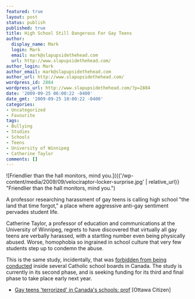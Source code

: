 ```yaml
---
featured: true
layout: post
status: publish
published: true
title: High School Still Dangerous For Gay Teens
author:
  display_name: Mark
  login: Mark
  email: mark@slapupsidethehead.com
  url: http://www.slapupsidethehead.com/
author_login: Mark
author_email: mark@slapupsidethehead.com
author_url: http://www.slapupsidethehead.com/
wordpress_id: 2884
wordpress_url: http://www.slapupsidethehead.com/?p=2884
date: '2009-09-25 06:00:22 -0400'
date_gmt: '2009-09-25 10:00:22 -0400'
categories:
- Uncategorized
- Favourite
tags:
- Bullying
- Studies
- Schools
- Teens
- University of Winnipeg
- Catherine Taylor
comments: []
---
```

![Friendlier than the hall monitors, mind you.]({{'/wp-content/media/2009/09/velociraptor-locker-surprise.jpg' | relative_url}} "Friendlier than the hall monitors, mind you.")

A professor researching harassment of gay teens is calling high school "the land that time forgot," a place where aggressive anti-gay sentiment pervades student life.

Catherine Taylor, a professor of education and communications at the University of Winnipeg, regrets to have discovered that virtually all gay teens are verbally harassed, with a startling number even being physically abused. Worse, homophobia so ingrained in school culture that very few students step up to condemn the abuse.

This is the same study, incidentally, that was [forbidden from being conducted](http://www.slapupsidethehead.com/2008/01/catholic-boards-refuse-study/ "Because student saftey doesn't concern religious schools.") inside several Catholic school boards in Canada. The study is currently in its second phase, and is seeking funding for its third and final phase to take place early next year.

- [Gay teens 'terrorized' in Canada's schools: prof](http://www.ottawacitizen.com/news/teens+terrorized+Canada+schools+prof/1992926/story.html) [Ottawa Citizen]
